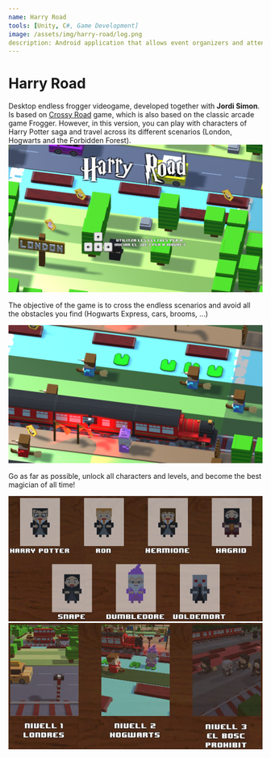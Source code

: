 ```yaml
---
name: Harry Road
tools: [Unity, C#, Game Development]
image: /assets/img/harry-road/log.png
description: Android application that allows event organizers and attendees to upload and gather photographs taken by all participants.
---
```


# Harry Road

Desktop endless frogger videogame, developed together with **Jordi Simon**. Is based on [Crossy Road](https://play.google.com/store/apps/details?id=com.yodo1.crossyroad)
game, which is also based on the classic arcade game Frogger. However, in this version, you can play with characters of Harry Potter saga and travel across its different scenarios (London, Hogwarts and the Forbidden Forest).
![preview](/assets/img/harry-road/preview_1.png)

The objective of the game is to cross the endless scenarios and avoid all the obstacles you find (Hogwarts Express, cars, brooms, ...)

![preview_2](/assets/img/harry-road/preview_2.png)

Go as far as possible, unlock all characters and levels, and become the best magician of all time!

![preview_3](/assets/img/harry-road/preview_3.png)
![preview_4](/assets/img/harry-road/preview_4.png)
